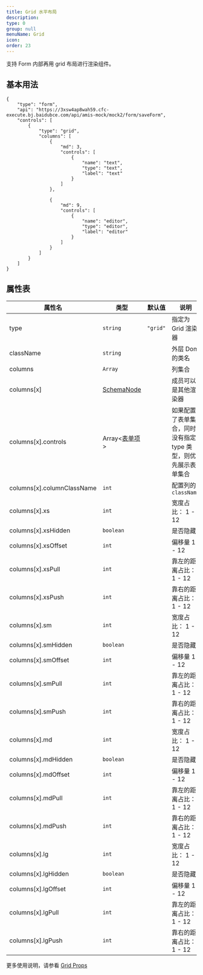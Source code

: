 ```yaml
---
title: Grid 水平布局
description:
type: 0
group: null
menuName: Grid
icon:
order: 23
---
```


支持 Form 内部再用 grid 布局进行渲染组件。

## 基本用法

```schema: scope="body"
{
    "type": "form",
    "api": "https://3xsw4ap8wah59.cfc-execute.bj.baidubce.com/api/amis-mock/mock2/form/saveForm",
    "controls": [
        {
            "type": "grid",
            "columns": [
                {
                    "md": 3,
                    "controls": [
                        {
                            "name": "text",
                            "type": "text",
                            "label": "text"
                        }
                    ]
                },

                {
                    "md": 9,
                    "controls": [
                        {
                            "name": "editor",
                            "type": "editor",
                            "label": "editor"
                        }
                    ]
                }
            ]
        }
    ]
}
```

## 属性表

| 属性名                     | 类型                              | 默认值   | 说明                                                           |
| -------------------------- | --------------------------------- | -------- | -------------------------------------------------------------- |
| type                       | `string`                          | `"grid"` | 指定为 Grid 渲染器                                             |
| className                  | `string`                          |          | 外层 Dom 的类名                                                |
| columns                    | `Array`                           |          | 列集合                                                         |
| columns[x]                 | [SchemaNode](../types/schemanode) |          | 成员可以是其他渲染器                                           |
| columns[x].controls        | Array<[表单项](./formitem)>       |          | 如果配置了表单集合，同时没有指定 type 类型，则优先展示表单集合 |
| columns[x].columnClassName | `int`                             |          | 配置列的 `className`                                           |
| columns[x].xs              | `int`                             |          | 宽度占比： 1 - 12                                              |
| columns[x].xsHidden        | `boolean`                         |          | 是否隐藏                                                       |
| columns[x].xsOffset        | `int`                             |          | 偏移量 1 - 12                                                  |
| columns[x].xsPull          | `int`                             |          | 靠左的距离占比：1 - 12                                         |
| columns[x].xsPush          | `int`                             |          | 靠右的距离占比： 1 - 12                                        |
| columns[x].sm              | `int`                             |          | 宽度占比： 1 - 12                                              |
| columns[x].smHidden        | `boolean`                         |          | 是否隐藏                                                       |
| columns[x].smOffset        | `int`                             |          | 偏移量 1 - 12                                                  |
| columns[x].smPull          | `int`                             |          | 靠左的距离占比：1 - 12                                         |
| columns[x].smPush          | `int`                             |          | 靠右的距离占比： 1 - 12                                        |
| columns[x].md              | `int`                             |          | 宽度占比： 1 - 12                                              |
| columns[x].mdHidden        | `boolean`                         |          | 是否隐藏                                                       |
| columns[x].mdOffset        | `int`                             |          | 偏移量 1 - 12                                                  |
| columns[x].mdPull          | `int`                             |          | 靠左的距离占比：1 - 12                                         |
| columns[x].mdPush          | `int`                             |          | 靠右的距离占比： 1 - 12                                        |
| columns[x].lg              | `int`                             |          | 宽度占比： 1 - 12                                              |
| columns[x].lgHidden        | `boolean`                         |          | 是否隐藏                                                       |
| columns[x].lgOffset        | `int`                             |          | 偏移量 1 - 12                                                  |
| columns[x].lgPull          | `int`                             |          | 靠左的距离占比：1 - 12                                         |
| columns[x].lgPush          | `int`                             |          | 靠右的距离占比： 1 - 12                                        |

更多使用说明，请参看 [Grid Props](https://react-bootstrap.github.io/layout/grid/#col-props)
